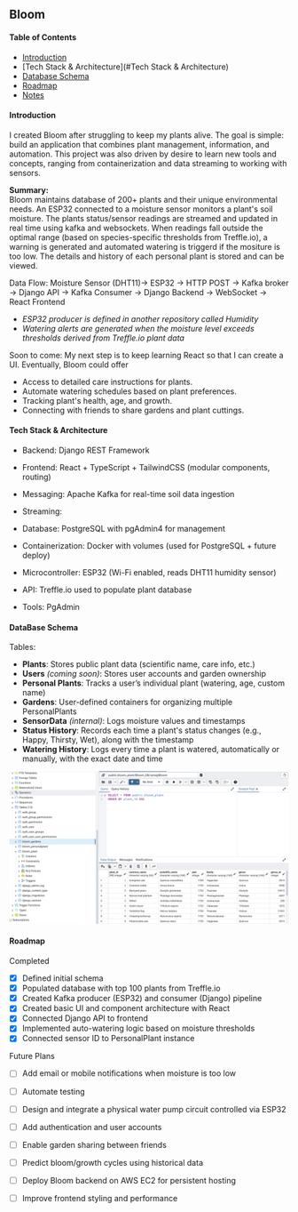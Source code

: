 ## Bloom
#### Table of Contents
- [Introduction](#introduction)
- [Tech Stack & Architecture](#Tech Stack & Architecture)
- [Database Schema](#database-schema)
- [Roadmap](#roadmap)
- [Notes](#notes)

#### Introduction

I created Bloom after struggling to keep my plants alive. The goal is simple: build an application that combines plant management, information, and automation. This project was also driven by desire to learn new tools and concepts, ranging from containerization and data streaming to working with sensors. 

**Summary:**  
Bloom maintains database of 200+ plants and their unique environmental needs. An ESP32 connected to a moisture sensor monitors a plant's soil moisture. The plants status/sensor readings are streamed and updated in real time using kafka and websockets. When readings fall outside the optimal range (based on species-specific thresholds from Treffle.io), a warning is generated and automated watering is triggerd if the mositure is too low. The details and history of each personal plant is stored and can be viewed.

Data Flow:
Moisture Sensor (DHT11)-> ESP32 -> HTTP POST -> Kafka broker ->  Django API -> Kafka Consumer -> Django Backend -> WebSocket -> React Frontend

- *ESP32 producer is defined in another repository called Humidity* 
- *Watering alerts are generated when the moisture level exceeds thresholds derived from Treffle.io plant data*

Soon to come:
My next step is to keep learning React so that I can create a UI.
Eventually, Bloom could offer
- Access to detailed care instructions for plants.
- Automate watering schedules based on plant preferences.
- Tracking plant's health, age, and growth.
- Connecting with friends to share gardens and plant cuttings.

#### Tech Stack & Architecture

- Backend: Django REST Framework
- Frontend: React + TypeScript + TailwindCSS (modular components, routing)
- Messaging: Apache Kafka for real-time soil data ingestion
- Streaming: 
- Database: PostgreSQL with pgAdmin4 for management
- Containerization: Docker with volumes (used for PostgreSQL + future deploy)
- Microcontroller: ESP32 (Wi-Fi enabled, reads DHT11 humidity sensor)
- API: Treffle.io used to populate plant database

- Tools: PgAdmin

#### DataBase Schema

Tables:
- **Plants**: Stores public plant data (scientific name, care info, etc.)
- **Users** *(coming soon)*: Stores user accounts and garden ownership
- **Personal Plants**: Tracks a user’s individual plant (watering, age, custom name)
- **Gardens**: User-defined containers for organizing multiple PersonalPlants
- **SensorData** *(internal)*: Logs moisture values and timestamps
- **Status History**: Records each time a plant's status changes (e.g., Happy, Thirsty, Wet), along with the timestamp
- **Watering History**: Logs every time a plant is watered, automatically or manually, with the exact date and time

![databaseSnapshot](images/pgSnapshot.png)


#### Roadmap 

Completed
- [x] Defined initial schema
- [x] Populated database with top 100 plants from Treffle.io
- [x] Created Kafka producer (ESP32) and consumer (Django) pipeline
- [x] Created basic UI and component architecture with React
- [x] Connected Django API to frontend
- [x] Implemented auto-watering logic based on moisture thresholds
- [x] Connected sensor ID to PersonalPlant instance

Future Plans
- [ ] Add email or mobile notifications when moisture is too low
- [ ] Automate testing 
- [ ] Design and integrate a physical water pump circuit controlled via ESP32
- [ ] Add authentication and user accounts
- [ ] Enable garden sharing between friends
- [ ] Predict bloom/growth cycles using historical data
- [ ] Deploy Bloom backend on AWS EC2 for persistent hosting
- [ ] Improve frontend styling and performance

